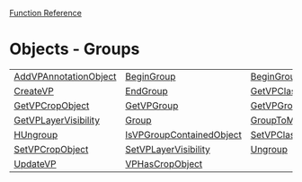 [Function Reference](../README.md)

# Objects - Groups
| | | |
|---|---|---|
| [AddVPAnnotationObject](../Functions/AddVPAnnotationObject.md) | [BeginGroup](../Functions/BeginGroup.md) | [BeginGroupN](../Functions/BeginGroupN.md) |
| [CreateVP](../Functions/CreateVP.md) | [EndGroup](../Functions/EndGroup.md) | [GetVPClassVisibility](../Functions/GetVPClassVisibility.md) |
| [GetVPCropObject](../Functions/GetVPCropObject.md) | [GetVPGroup](../Functions/GetVPGroup.md) | [GetVPGroupParent](../Functions/GetVPGroupParent.md) |
| [GetVPLayerVisibility](../Functions/GetVPLayerVisibility.md) | [Group](../Functions/Group.md) | [GroupToMesh](../Functions/GroupToMesh.md) |
| [HUngroup](../Functions/HUngroup.md) | [IsVPGroupContainedObject](../Functions/IsVPGroupContainedObject.md) | [SetVPClassVisibility](../Functions/SetVPClassVisibility.md) |
| [SetVPCropObject](../Functions/SetVPCropObject.md) | [SetVPLayerVisibility](../Functions/SetVPLayerVisibility.md) | [Ungroup](../Functions/Ungroup.md) |
| [UpdateVP](../Functions/UpdateVP.md) | [VPHasCropObject](../Functions/VPHasCropObject.md) 
